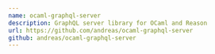 ```yaml
---
name: ocaml-graphql-server
description: GraphQL server library for OCaml and Reason
url: https://github.com/andreas/ocaml-graphql-server
github: andreas/ocaml-graphql-server
---
```



